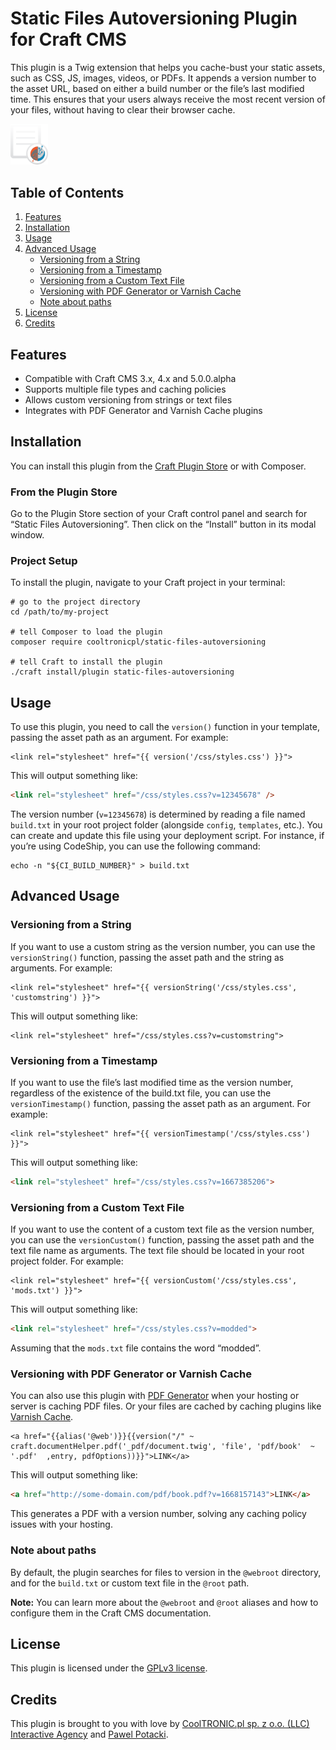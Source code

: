 # Static Files Autoversioning Plugin for Craft CMS

This plugin is a Twig extension that helps you cache-bust your static assets, such as CSS, JS, images, videos, or PDFs. It appends a version number to the asset URL, based on either a build number or the file’s last modified time. This ensures that your users always receive the most recent version of your files, without having to clear their browser cache.

<picture>
  <source srcset="resources/black.png" media="(prefers-color-scheme: light)">
  <source srcset="resources/white.png" media="(prefers-color-scheme: dark)">
  <img alt="Static Files Autoversioning Plugin for Craft CMS" src="resources/white.png" width="60">
</picture>

## Table of Contents

1. [Features](#features)
2. [Installation](#installation)
3. [Usage](#usage)
4. [Advanced Usage](#advanced-usage)
   - [Versioning from a String](#versioning-from-a-string)
   - [Versioning from a Timestamp](#versioning-from-a-timestamp)
   - [Versioning from a Custom Text File](#versioning-from-a-custom-text-file)
   - [Versioning with PDF Generator or Varnish Cache](#versioning-with-pdf-generator-or-varnish-cache)
   - [Note about paths](#note-about-paths)
5. [License](#license)
6. [Credits](#credits)

## Features

- Compatible with Craft CMS 3.x, 4.x and 5.0.0.alpha
- Supports multiple file types and caching policies
- Allows custom versioning from strings or text files
- Integrates with PDF Generator and Varnish Cache plugins

## Installation

You can install this plugin from the [Craft Plugin Store](https://plugins.craftcms.com/craft3-files-autoversioning) or with Composer.

### From the Plugin Store

Go to the Plugin Store section of your Craft control panel and search for “Static Files Autoversioning”. Then click on the “Install” button in its modal window.

### Project Setup

To install the plugin, navigate to your Craft project in your terminal:

```shell
# go to the project directory
cd /path/to/my-project

# tell Composer to load the plugin
composer require cooltronicpl/static-files-autoversioning

# tell Craft to install the plugin
./craft install/plugin static-files-autoversioning
```

## Usage

To use this plugin, you need to call the `version()` function in your template, passing the asset path as an argument. For example:

```twig
<link rel="stylesheet" href="{{ version('/css/styles.css') }}">
```

This will output something like:

```html
<link rel="stylesheet" href="/css/styles.css?v=12345678" />
```

The version number (`v=12345678`) is determined by reading a file named `build.txt` in your root project folder (alongside `config`, `templates`, etc.). You can create and update this file using your deployment script. For instance, if you’re using CodeShip, you can use the following command:

```shell
echo -n "${CI_BUILD_NUMBER}" > build.txt
```

## Advanced Usage

### Versioning from a String
 
If you want to use a custom string as the version number, you can use the `versionString()` function, passing the asset path and the string as arguments. For example:

```twig
<link rel="stylesheet" href="{{ versionString('/css/styles.css', 'customstring') }}">
```

This will output something like:

```
<link rel="stylesheet" href="/css/styles.css?v=customstring">
```

### Versioning from a Timestamp

If you want to use the file’s last modified time as the version number, regardless of the existence of the build.txt file, you can use the `versionTimestamp()` function, passing the asset path as an argument. For example:

```twig
<link rel="stylesheet" href="{{ versionTimestamp('/css/styles.css') }}">
```

This will output something like:

```html
<link rel="stylesheet" href="/css/styles.css?v=1667385206">
```

### Versioning from a Custom Text File

If you want to use the content of a custom text file as the version number, you can use the `versionCustom()` function, passing the asset path and the text file name as arguments. The text file should be located in your root project folder. For example:

```twig
<link rel="stylesheet" href="{{ versionCustom('/css/styles.css', 'mods.txt') }}">
```

This will output something like:

```html
<link rel="stylesheet" href="/css/styles.css?v=modded">

```

Assuming that the `mods.txt` file contains the word “modded”.

### Versioning with PDF Generator or Varnish Cache

You can also use this plugin with [PDF Generator](https://github.com/cooltronicpl/Craft-document-helpers/) when your hosting or server is caching PDF files. Or your files are cached by caching plugins like [Varnish Cache](https://github.com/cooltronicpl/varnishcache/).

```twig
<a href="{{alias('@web')}}{{version("/" ~ craft.documentHelper.pdf('_pdf/document.twig', 'file', 'pdf/book'  ~ '.pdf'  ,entry, pdfOptions))}}">LINK</a>
```

This will output something like:

```html
<a href="http://some-domain.com/pdf/book.pdf?v=1668157143">LINK</a>
```

This generates a PDF with a version number, solving any caching policy issues with your hosting.

### Note about paths

By default, the plugin searches for files to version in the `@webroot` directory, and for the `build.txt` or custom text file in the `@root` path.

**Note:** You can learn more about the `@webroot` and `@root` aliases and how to configure them in the Craft CMS documentation.

## License

This plugin is licensed under the [GPLv3 license](LICENSE.md).

## Credits

This plugin is brought to you with love by  [CoolTRONIC.pl sp. z o.o. (LLC) Interactive Agency](https://cooltronic.pl/) and [Pawel Potacki](https://potacki.com/).

